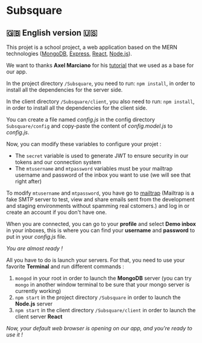 # Subsquare

## :gb: English version :us:

This projet is a school project, a web application based on the MERN technologies
([MongoDB](https://www.mongodb.com), [Express](http://expressjs.com), [React](https://reactjs.org), 
[Node.js](https://nodejs.org/en/)).

We want to thanks **Axel Marciano** for his 
[tutorial](https://medium.com/@axel.marciano/votre-première-application-en-react-node-express-mongodb-5ab0dc531091)
that we used as a base for our app.

In the project directory `/Subsquare`, you need to run: `npm install`, in order to install all the dependencies for the 
server side.

In the client directory `/Subsquare/client`, you also need to run: `npm install`, in order to install all the 
dependencies for the client side.

You can create a file named *config.js* in the config directory `Subsquare/config` and copy-paste the content of 
*config.model.js* to *config.js*.

Now, you can modify these variables to configure your projet : 

* The `secret` variable is used to generate JWT to ensure security in our tokens and our connection system
* The `mtusername` and `mtpassword` variables must be your mailtrap username and password of the inbox you want to use 
(we will see that right after)

To modify `mtusername` and `mtpassword`, you have go to [mailtrap](https://mailtrap.io) (Mailtrap is a fake SMTP server 
to test, view and share emails sent from the development and staging environments without spamming real cstomers.) and 
log in or create an account if you don't have one.

When you are connected, you can go to your **profile** and select **Demo inbox** in your inboxes, this is where you can 
find your **username** and **password** to put in your *config.js* file.

*You are almost ready !*

All you have to do is launch your servers. For that, you need to use your favorite **Terminal** and run different 
commands : 

1. `mongod` in your root in order to launch the **MongoDB** server (you can try `mongo` in another window terminal to 
be sure that your mongo server is currently working)
1. `npm start` in the project directory `/Subsquare` in order to launch the **Node.js** server
1. `npm start` in the client directory `/Subsquare/client` in order to launch the client server **React** 

*Now, your default web browser is opening on our app, and you're ready to use it !*